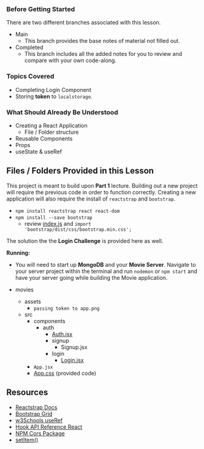 ### Before Getting Started
There are two different branches associated with this lesson.
- Main
  - This branch provides the base notes of material not filled out.
- Completed
  - This branch includes all the added notes for you to review and compare with your own code-along.

### Topics Covered
- Completing Login Component
- Storing **token** to `localstorage`.

### What Should Already Be Understood
- Creating a React Application
  - File / Folder structure
- Reusable Components
- Props 
- useState & useRef

## Files / Folders Provided in this Lesson
This project is meant to build upon **Part 1** lecture. Building out a new project will require the previous code in order to function correctly. Creating a new application will also require the install of `reactstrap` and `bootstrap`. 
- `npm install reactstrap react react-dom`
- `npm install --save bootstrap`
  - review [index.js](./src/index.js) and `import 'bootstrap/dist/css/bootstrap.min.css';`

The solution the the **Login Challenge** is provided here as well.

**Running:**
- You will need to start up **MongoDB** and your **Movie Server**. Navigate to your server project within the terminal and run `nodemon` or `npm start` and have your server going while building the Movie application.

- movies
  - assets
    - `passing token to app.png`
  - src
    - components
      - auth
        - [Auth.jsx](./src/components/auth/Auth.jsx)
        - signup
          - Signup.jsx
        - login
          - [Login.jsx](./src/components/auth/login/Login.jsx)
    - `App.jsx`
    - [App.css](./src/App.css) (provided code)

## Resources
- [Reactstrap Docs](https://reactstrap.github.io/?path=/docs/components-forms--input#hidden-labels)
- [Bootstrap Grid](https://getbootstrap.com/docs/5.3/layout/grid/)
- [w3Schools useRef](https://www.w3schools.com/react/react_useref.asp)
- [Hook API Reference React](https://reactjs.org/docs/hooks-reference.html#useref)
- [NPM Cors Package](https://www.npmjs.com/package/cors)
- [setItem()](https://www.w3schools.com/jsref/met_storage_setitem.asp)